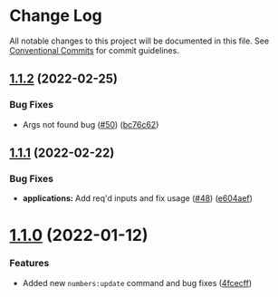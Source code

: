 # Change Log

All notable changes to this project will be documented in this file.
See [Conventional Commits](https://conventionalcommits.org) for commit guidelines.

## [1.1.2](https://github.com/Vonage/vonage-cli/compare/@vonage/cli-plugin-applications@1.1.1...@vonage/cli-plugin-applications@1.1.2) (2022-02-25)


### Bug Fixes

* Args not found bug ([#50](https://github.com/Vonage/vonage-cli/issues/50)) ([bc76c62](https://github.com/Vonage/vonage-cli/commit/bc76c62188e4d9dbbae069daa5c2a7e4cee88a29))





## [1.1.1](https://github.com/Vonage/vonage-cli/compare/@vonage/cli-plugin-applications@1.1.0...@vonage/cli-plugin-applications@1.1.1) (2022-02-22)


### Bug Fixes

* **applications:** Add req'd inputs and fix usage ([#48](https://github.com/Vonage/vonage-cli/issues/48)) ([e604aef](https://github.com/Vonage/vonage-cli/commit/e604aef59bdcb44b65ae2aad82018617b3a9b31d))





# [1.1.0](https://github.com/Vonage/vonage-cli/compare/@vonage/cli-plugin-applications@1.0.0...@vonage/cli-plugin-applications@1.1.0) (2022-01-12)


### Features

* Added new `numbers:update` command and bug fixes ([4fcecff](https://github.com/Vonage/vonage-cli/commit/4fcecffc5fc11ef43f131393805f8c80f59b4d00))
